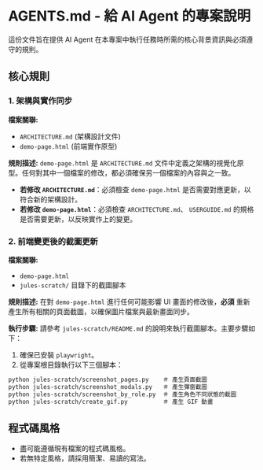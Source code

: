 # AGENTS.md - 給 AI Agent 的專案說明

這份文件旨在提供 AI Agent 在本專案中執行任務時所需的核心背景資訊與必須遵守的規則。

## 核心規則

### 1. 架構與實作同步

**檔案關聯:**
- `ARCHITECTURE.md` (架構設計文件)
- `demo-page.html` (前端實作原型)

**規則描述:**
`demo-page.html` 是 `ARCHITECTURE.md` 文件中定義之架構的視覺化原型。任何對其中一個檔案的修改，都必須確保另一個檔案的內容與之一致。

- **若修改 `ARCHITECTURE.md`**：必須檢查 `demo-page.html` 是否需要對應更新，以符合新的架構設計。
- **若修改 `demo-page.html`**：必須檢查 `ARCHITECTURE.md`、 `USERGUIDE.md` 的規格是否需要更新，以反映實作上的變更。

### 2. 前端變更後的截圖更新

**檔案關聯:**
- `demo-page.html`
- `jules-scratch/` 目錄下的截圖腳本

**規則描述:**
在對 `demo-page.html` 進行任何可能影響 UI 畫面的修改後，**必須** 重新產生所有相關的頁面截圖，以確保圖片檔案與最新畫面同步。

**執行步驟:**
請參考 `jules-scratch/README.md` 的說明來執行截圖腳本。主要步驟如下：

1.  確保已安裝 `playwright`。
2.  從專案根目錄執行以下三個腳本：

```bash
python jules-scratch/screenshot_pages.py    ＃ 產生頁面截圖
python jules-scratch/screenshot_modals.py   ＃ 產生彈窗截圖
python jules-scratch/screenshot_by_role.py  ＃ 產生角色不同狀態的截圖
python jules-scratch/create_gif.py          ＃ 產生 GIF 動畫
```

## 程式碼風格
- 盡可能遵循現有檔案的程式碼風格。
- 若無特定風格，請採用簡潔、易讀的寫法。

